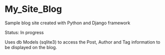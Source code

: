 # My_Site_Blog
Sample blog site created with Python and Django framework

Status:  In progress

Uses db Models (sqlite3) to access the Post, Author and Tag information to be displayed on the blog.
